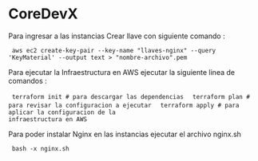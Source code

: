 # CoreDevX


Para ingresar  a las instancias Crear llave  con siguiente comando : 


<code> aws ec2 create-key-pair --key-name "llaves-nginx" --query 'KeyMaterial' --output text > "nombre-archivo".pem </code>


Para ejecutar la Infraestructura en AWS ejecutar la siguiente linea de comandos : 

<code> terraform init # para descargar las dependencias </code>
<code> terraform plan # para revisar la configuracion a ejecutar </code>
<code> terraform apply # para aplicar la configuracion de la infraestructura en AWS </code>


Para poder instalar Nginx en las instancias ejecutar el archivo nginx.sh 

<code> bash -x nginx.sh </code>

